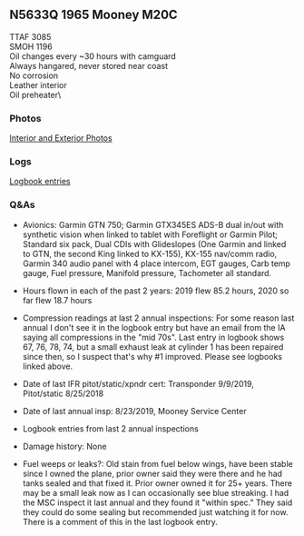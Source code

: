 ## N5633Q 1965 Mooney M20C

TTAF 3085 \
SMOH 1196\
Oil changes every ~30 hours with camguard\
Always hangared, never stored near coast\
No corrosion\
Leather interior\
Oil preheater\




### Photos


[Interior and Exterior Photos](https://drive.google.com/drive/folders/1cq4hsn5N53gUUuoR9xaAgkH_wTXvydxg?usp=sharing)

### Logs

[Logbook entries](https://drive.google.com/drive/folders/1mpLyQCw3eCeUWq_6OkWgDk3FyAmdFrkr?usp=sharing)

### Q&As

- Avionics: Garmin GTN 750; Garmin GTX345ES ADS-B dual in/out with synthetic vision when linked to tablet with Foreflight or Garmin Pilot; Standard six pack, Dual CDIs with Glideslopes (One Garmin and linked to GTN, the second King linked to KX-155), KX-155 nav/comm radio, Garmin 340 audio panel with 4 place intercom, EGT gauges, Carb temp gauge, Fuel pressure, Manifold pressure, Tachometer all standard.

- Hours flown in each of the past 2 years: 2019 flew 85.2 hours, 2020 so far flew 18.7 hours

- Compression readings at last 2 annual inspections: For some reason last annual I don't see it in the logbook entry but have an email from the IA saying all compressions in the "mid 70s". Last entry in logbook shows 67, 76, 78, 74, but a small exhaust leak at cylinder 1 has been repaired since then, so I suspect that's why #1 improved. Please see logbooks linked above.

- Date of last IFR pitot/static/xpndr cert: Transponder 9/9/2019, Pitot/static 8/25/2018

- Date of last annual insp: 8/23/2019, Mooney Service Center

- Logbook entries from last 2 annual inspections

- Damage history: None

- Fuel weeps or leaks?: Old stain from fuel below wings, have been stable since I owned the plane, prior owner said they were there and he had tanks sealed and that fixed it. Prior owner owned it for 25+ years. There may be a small leak now as I can occasionally see blue streaking. I had the MSC inspect it last annual and they found it "within spec." They said they could do some sealing but recommended just watching it for now. There is a comment of this in the last logbook entry.


